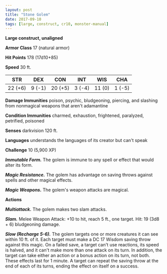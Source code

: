 ```yaml
---
layout: post
title: "Stone Golem"
date: 2017-09-10
tags: [large, construct, cr10, monster-manual]
---
```


**Large construct, unaligned**

**Armor Class** 17 (natural armor)

**Hit Points** 178 (17d10+85)

**Speed** 30 ft.

|   STR   |   DEX   |   CON   |   INT   |   WIS   |   CHA   |
|:-----:|:-----:|:-----:|:-----:|:-----:|:-----:|
| 22 (+6) | 9 (-1) | 20 (+5) | 3 (-4) | 11 (0) | 1 (-5) |

**Damage Immunities** poison, psychic, bludgeoning, piercing, and slashing from nonmagical weapons that aren't adamantine

**Condition Immunities** charmed, exhaustion, frightened, paralyzed, petrified, poisoned

**Senses** darkvision 120 ft.

**Languages** understands the languages of its creator but can't speak

**Challenge** 10 (5,900 XP)

***Immutable Form.*** The golem is immune to any spell or effect that would alter its form.

***Magic Resistance.*** The golem has advantage on saving throws against spells and other magical effects.

***Magic Weapons.*** The golem's weapon attacks are magical.

**Actions**

***Multiattack.*** The golem makes two slam attacks.

***Slam.*** Melee Weapon Attack: +10 to hit, reach 5 ft., one target. Hit: 19 (3d8 + 6) bludgeoning damage.

***Slow (Recharge 5-6).*** The golem targets one or more creatures it can see within 10 ft. of it. Each target must make a DC 17 Wisdom saving throw against this magic. On a failed save, a target can't use reactions, its speed is halved, and it can't make more than one attack on its turn. In addition, the target can take either an action or a bonus action on its turn, not both. These effects last for 1 minute. A target can repeat the saving throw at the end of each of its turns, ending the effect on itself on a success.

